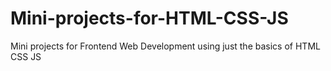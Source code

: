 # Mini-projects-for-HTML-CSS-JS
Mini projects for Frontend Web Development using just the basics of HTML CSS JS
